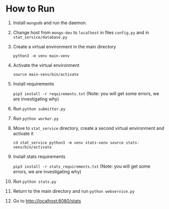# How to Run

1. Install `mongodb` and run the daemon.

2. Change host from `mongo-dev` to `localhost` in files `config.py` and in `stat_service/database.py`

3. Create a virtual environment in the main directory

    `python3 -m venv main-venv`

4. Activate the virtual environment

    `source main-venv/bin/activate`

5. Install requirements

    `pip3 install -r requirements.txt`
    (Note: you will get some errors, we are investigating why)

6. Run `python submitter.py`

7. Run `python worker.py`

8. Move to `stat_service` directory, create a second virtual environment and activate it

    `cd stat_service
    python3 -m venv stats-venv
    source stats-venv/bin/activate`

9. Install stats requirements

    `pip3 install -r stats_requirements.txt`
    (Note: you will get some errors, we are investigating why)

10. Run `python stats.py`

11. Return to the main directory and run `python webservice.py`

12. Go to [http://localhost:8080/stats](http://localhost:8080/stats)
